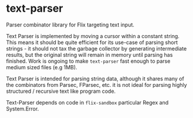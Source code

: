 # text-parser

Parser combinator library for Flix targeting text input.

Text Parser is implemented by moving a cursor within a constant string. This means it
should be quite efficient for its use-case of parsing short strings - it should not tax
the garbage collector by generating intermediate results, but the original string will
remain in memory until parsing has finished. Work is ongoing to make `text-parser`
fast enough to parse medium sized files (e.g 1MB).

Text Parser is intended for parsing string data, although it shares many of the
combinators from Parsec, FParsec, etc. it is not ideal for parsing highly
structured / recursive text like program code.

Text-Parser depends on code in `flix-sandbox` particular Regex and System.Error.
